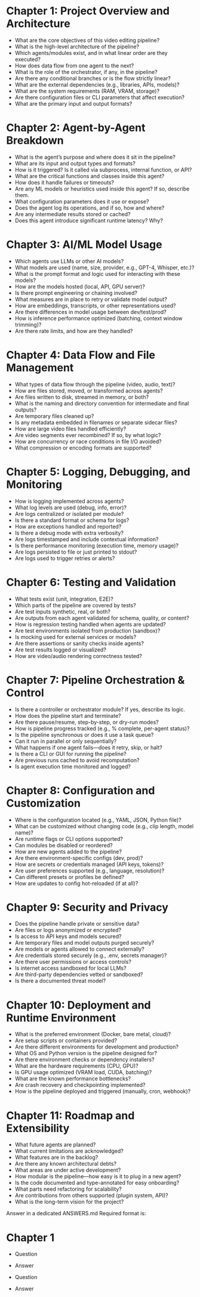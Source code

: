 # Chapter 1: Project Overview and Architecture
- What are the core objectives of this video editing pipeline?
- What is the high-level architecture of the pipeline?
- Which agents/modules exist, and in what linear order are they executed?
- How does data flow from one agent to the next?
- What is the role of the orchestrator, if any, in the pipeline?
- Are there any conditional branches or is the flow strictly linear?
- What are the external dependencies (e.g., libraries, APIs, models)?
- What are the system requirements (RAM, VRAM, storage)?
- Are there configuration files or CLI parameters that affect execution?
- What are the primary input and output formats?

# Chapter 2: Agent-by-Agent Breakdown
- What is the agent’s purpose and where does it sit in the pipeline?
- What are its input and output types and formats?
- How is it triggered? Is it called via subprocess, internal function, or API?
- What are the critical functions and classes inside this agent?
- How does it handle failures or timeouts?
- Are any ML models or heuristics used inside this agent? If so, describe them.
- What configuration parameters does it use or expose?
- Does the agent log its operations, and if so, how and where?
- Are any intermediate results stored or cached?
- Does this agent introduce significant runtime latency? Why?

# Chapter 3: AI/ML Model Usage
- Which agents use LLMs or other AI models?
- What models are used (name, size, provider, e.g., GPT-4, Whisper, etc.)?
- What is the prompt format and logic used for interacting with these models?
- How are the models hosted (local, API, GPU server)?
- Is there prompt engineering or chaining involved?
- What measures are in place to retry or validate model output?
- How are embeddings, transcripts, or other representations used?
- Are there differences in model usage between dev/test/prod?
- How is inference performance optimized (batching, context window trimming)?
- Are there rate limits, and how are they handled?

# Chapter 4: Data Flow and File Management
- What types of data flow through the pipeline (video, audio, text)?
- How are files stored, moved, or transformed across agents?
- Are files written to disk, streamed in memory, or both?
- What is the naming and directory convention for intermediate and final outputs?
- Are temporary files cleaned up?
- Is any metadata embedded in filenames or separate sidecar files?
- How are large video files handled efficiently?
- Are video segments ever recombined? If so, by what logic?
- How are concurrency or race conditions in file I/O avoided?
- What compression or encoding formats are supported?

# Chapter 5: Logging, Debugging, and Monitoring
- How is logging implemented across agents?
- What log levels are used (debug, info, error)?
- Are logs centralized or isolated per module?
- Is there a standard format or schema for logs?
- How are exceptions handled and reported?
- Is there a debug mode with extra verbosity?
- Are logs timestamped and include contextual information?
- Is there performance monitoring (execution time, memory usage)?
- Are logs persisted to file or just printed to stdout?
- Are logs used to trigger retries or alerts?

# Chapter 6: Testing and Validation
- What tests exist (unit, integration, E2E)?
- Which parts of the pipeline are covered by tests?
- Are test inputs synthetic, real, or both?
- Are outputs from each agent validated for schema, quality, or content?
- How is regression testing handled when agents are updated?
- Are test environments isolated from production (sandbox)?
- Is mocking used for external services or models?
- Are there assertions or sanity checks inside agents?
- Are test results logged or visualized?
- How are video/audio rendering correctness tested?

# Chapter 7: Pipeline Orchestration & Control
- Is there a controller or orchestrator module? If yes, describe its logic.
- How does the pipeline start and terminate?
- Are there pause/resume, step-by-step, or dry-run modes?
- How is pipeline progress tracked (e.g., % complete, per-agent status)?
- Is the pipeline synchronous or does it use a task queue?
- Can it run in parallel or only sequentially?
- What happens if one agent fails—does it retry, skip, or halt?
- Is there a CLI or GUI for running the pipeline?
- Are previous runs cached to avoid recomputation?
- Is agent execution time monitored and logged?

# Chapter 8: Configuration and Customization
- Where is the configuration located (e.g., YAML, JSON, Python file)?
- What can be customized without changing code (e.g., clip length, model name)?
- Are runtime flags or CLI options supported?
- Can modules be disabled or reordered?
- How are new agents added to the pipeline?
- Are there environment-specific configs (dev, prod)?
- How are secrets or credentials managed (API keys, tokens)?
- Are user preferences supported (e.g., language, resolution)?
- Can different presets or profiles be defined?
- How are updates to config hot-reloaded (if at all)?

# Chapter 9: Security and Privacy
- Does the pipeline handle private or sensitive data?
- Are files or logs anonymized or encrypted?
- Is access to API keys and models secured?
- Are temporary files and model outputs purged securely?
- Are models or agents allowed to connect externally?
- Are credentials stored securely (e.g., .env, secrets manager)?
- Are there user permissions or access controls?
- Is internet access sandboxed for local LLMs?
- Are third-party dependencies vetted or sandboxed?
- Is there a documented threat model?

# Chapter 10: Deployment and Runtime Environment
- What is the preferred environment (Docker, bare metal, cloud)?
- Are setup scripts or containers provided?
- Are there different environments for development and production?
- What OS and Python version is the pipeline designed for?
- Are there environment checks or dependency installers?
- What are the hardware requirements (CPU, GPU)?
- Is GPU usage optimized (VRAM load, CUDA, batching)?
- What are the known performance bottlenecks?
- Are crash recovery and checkpointing implemented?
- How is the pipeline deployed and triggered (manually, cron, webhook)?

# Chapter 11: Roadmap and Extensibility
- What future agents are planned?
- What current limitations are acknowledged?
- What features are in the backlog?
- Are there any known architectural debts?
- What areas are under active development?
- How modular is the pipeline—how easy is it to plug in a new agent?
- Is the code documented and type-annotated for easy onboarding?
- What parts need refactoring for scalability?
- Are contributions from others supported (plugin system, API)?
- What is the long-term vision for the project?


Answer in a dedicated ANSWERS.md
Required format is:

# Chapter 1 
- Question
- Answer

- Question
- Answer
